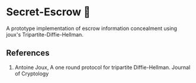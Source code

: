 # Secret-Escrow 🤫

A prototype implementation of escrow information concealment using joux's Tripartite-Diffie-Hellman.

## References
1. Antoine Joux, A one round protocol for tripartite Diffie-Hellman. Journal of Cryptology
